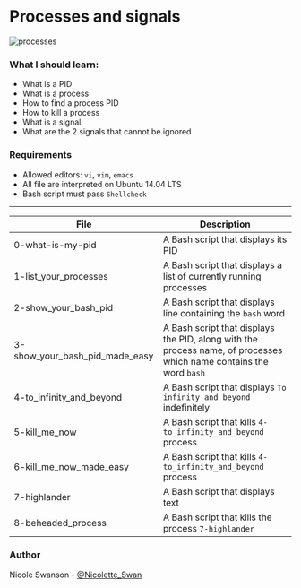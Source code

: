 # Processes and signals
![processes](https://towardsmaturity.org/wp-content/uploads/2017/06/Business-processes-TM-article-June-2017-1.png)
### What I should learn:
- What is a PID
- What is a process
- How to find a process PID
- How to kill a process
- What is a signal
- What are the 2 signals that cannot be ignored

### Requirements
- Allowed editors: `vi`, `vim`, `emacs`
- All file are interpreted on Ubuntu 14.04 LTS
- Bash script must pass `Shellcheck`

---
File | Description
-----|------------
0-what-is-my-pid | A Bash script that displays its PID
1-list\_your\_processes | A Bash script that displays a list of currently running processes
2-show\_your\_bash\_pid | A Bash script that displays line containing the `bash` word
3-show\_your\_bash\_pid\_made\_easy | A Bash script that displays the PID, along with the process name, of processes which name contains the word `bash`
4-to\_infinity\_and\_beyond | A Bash script that displays `To infinity and beyond` indefinitely
5-kill\_me\_now | A Bash script that kills `4-to_infinity_and_beyond` process
6-kill\_me\_now\_made\_easy | A Bash script that kills `4-to_infinity_and_beyond` process
7-highlander | A Bash script that displays text
8-beheaded\_process | A Bash script that kills the process `7-highlander`

### Author
Nicole Swanson - [@Nicolette_Swan](https://twitter.com/Nicolette_Swan)
